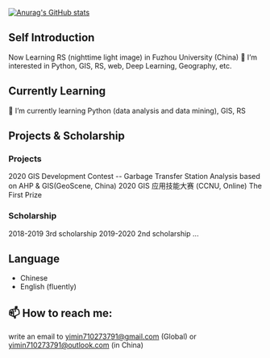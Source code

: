 [![Anurag's GitHub stats](https://github-readme-stats.vercel.app/api?username=xmx-xmx-xmx-xmx)](https://github.com/anuraghazra/github-readme-stats)
## Self Introduction
Now Learning RS (nighttime light image) in Fuzhou University (China)
👀 I’m interested in Python, GIS, RS, web, Deep Learning, Geography, etc.
## Currently Learning
🌱 I’m currently learning Python (data analysis and data mining), GIS, RS

## Projects & Scholarship
### Projects
2020 GIS Development Contest -- Garbage Transfer Station Analysis based on AHP & GIS(GeoScene, China)
2020 GIS 应用技能大赛 (CCNU, Online) The First Prize
### Scholarship
2018-2019 3rd scholarship
2019-2020 2nd scholarship
...

## Language
* Chinese
* English (fluently)
## 📫 How to reach me:
write an email to yimin710273791@gmail.com (Global) or yimin710273791@outlook.com (in China)

<!---
xmx-xmx-xmx-xmx/xmx-xmx-xmx-xmx is a ✨ special ✨ repository because its `README.md` (this file) appears on your GitHub profile.
You can click the Preview link to take a look at your changes.
--->
